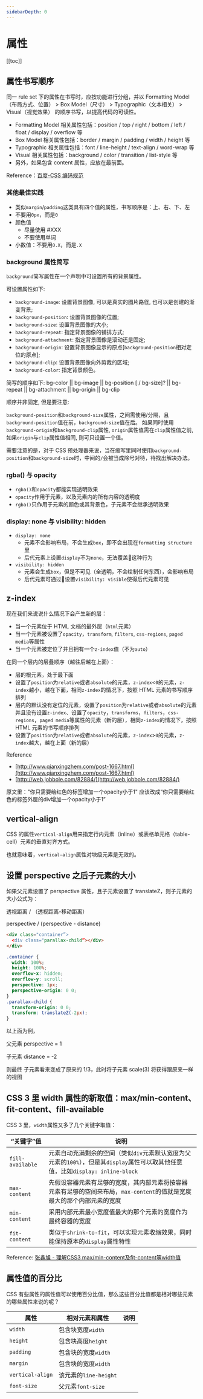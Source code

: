 ```yaml
---
sidebarDepth: 0
---
```


# 属性

[[toc]]

## 属性书写顺序

同一 rule set 下的属性在书写时，应按功能进行分组，并以 Formatting Model（布局方式、位置） > Box Model（尺寸） > Typographic（文本相关） > Visual（视觉效果） 的顺序书写，以提高代码的可读性。

- Formatting Model 相关属性包括：position / top / right / bottom / left / float / display / overflow 等
- Box Model 相关属性包括：border / margin / padding / width / height 等
- Typographic 相关属性包括：font / line-height / text-align / word-wrap 等
- Visual 相关属性包括：background / color / transition / list-style 等
- 另外，如果包含 content 属性，应放在最前面。

Reference：[百度-CSS 编码规范](https://github.com/fex-team/styleguide/blob/master/css.md)

### 其他最佳实践

- 类似`margin`/`padding`这类具有四个值的属性，书写顺序是：上、右、下、左
- 不要用`0px`，而是`0`
- 颜色值
  - 尽量使用 #XXX
  - 不要使用单词
- 小数值：不要用`0.X`，而是`.X`

### background 属性简写

`background`简写属性在一个声明中可设置所有的背景属性。

可设置属性如下:

- `background-image`: 设置背景图像, 可以是真实的图片路径, 也可以是创建的渐变背景;
- `background-position`: 设置背景图像的位置;
- `background-size`: 设置背景图像的大小;
- `background-repeat`: 指定背景图像的铺排方式;
- `background-attachment`: 指定背景图像是滚动还是固定;
- `background-origin`: 设置背景图像显示的原点[`background-position`相对定位的原点];
- `background-clip`: 设置背景图像向外剪裁的区域;
- `background-color`: 指定背景颜色。

简写的顺序如下: bg-color || bg-image || bg-position [ / bg-size]? || bg-repeat || bg-attachment || bg-origin || bg-clip

顺序并非固定, 但是要注意:

`background-position`和`background-size`属性，之间需使用/分隔，且`background-position`值在前，`background-size`值在后。
如果同时使用`background-origin`和`background-clip`属性, `origin`属性值需在`clip`属性值之前, 如果`origin`与`clip`属性值相同, 则可只设置一个值。

需要注意的是，对于 CSS 预处理器来说，当在缩写里同时使用`background-position`和`background-size`时，中间的`/`会被当成除号对待，待找出解决办法。

### rgba() 与 opacity

- `rgba()`和`opacity`都能实现透明效果
- `opacity`作用于元素，以及元素内的所有内容的透明度
- `rgba()`只作用于元素的颜色或其背景色，子元素不会继承透明效果

### display: none 与 visibility: hidden

- `display: none`
  - 元素不会影响布局，不会生成`box`，即不会出现在`formatting structure`里
  - 后代元素上设置`display`不为`none`，无法覆盖这种行为
- `visibility: hidden`
  - 元素会生成`box`，但是不可见（全透明，不会绘制任何东西），会影响布局
  - 后代元素可通过设置`visibility: visible`使得后代元素可见

## z-index

现在我们来说说什么情况下会产生新的层：

- 当一个元素位于 HTML 文档的最外层（`html`元素）
- 当一个元素被设置了`opacity`，`transform`, `filters`, `css-regions`, `paged media`等属性
- 当一个元素被定位了并且拥有一个`z-index`值（不为`auto`）

在同一个层内的层叠顺序（越往后越在上面）：

- 层的根元素，处于最下面
- 设置了`position`为`relative`或者`absolute`的元素，`z-index`<`0`的元素，`z-index`越小，越在下面，相同`z-index`的情况下，按照 HTML 元素的书写顺序排列
- 层内的默认没有定位的元素，设置了`position`为`relative`或者`absolute`的元素并且没有设置`z-index`、设置了`opacity`，`transforms`，`filters`，`css-regions`，`paged media`等属性的元素（新的层），相同`z-index`的情况下，按照 HTML 元素的书写顺序排列
- 设置了`position`为`relative`或者`absolute`的元素，`z-index`>`0`的元素，`z-index`越大，越在上面（新的层）

Reference

- [http://www.qianxingzhem.com/post-1667.html](http://www.qianxingzhem.com/post-1667.html)
- [http://web.jobbole.com/82884/](http://web.jobbole.com/82884/)

原文里："你只需要给红色的标签增加一个opacity小于1" 应该改成“你只需要给红色的标签外层的div增加一个opacity小于1”

## vertical-align

CSS 的属性`vertical-align`用来指定行内元素（inline）或表格单元格（table-cell）元素的垂直对齐方式。

也就意味着，`vertical-align`属性对块级元素是无效的。

## 设置 perspective 之后子元素的大小

如果父元素设置了 perspective 属性，且子元素设置了 translateZ，则子元素的大小公式为：

透视距离 / （透视距离-移动距离）

perspective / (perspective - distance)

```html
<div class="container”>
  <div class="parallax-child”></div>
</div>
```

```css
.container {
  width: 100%;
  height: 100%;
  overflow-x: hidden;
  overflow-y: scroll;
  perspective: 1px;
  perspective-origin: 0 0;
}
.parallax-child {
  transform-origin: 0 0;
  transform: translateZ(-2px);
}
```

以上面为例，

父元素 perspective = 1

子元素 distance = -2

则最终 子元素看来变成了原来的 1/3，此时将子元素 scale(3) 将获得跟原来一样的视图

## CSS 3 里 width 属性的新取值：max/min-content、fit-content、fill-available

CSS 3 里，`width`属性又多了几个关键字取值：

“关键字”值 | 说明
--- | ---
`fill-available` | 元素自动充满剩余的空间（类似`div`元素默认宽度为父元素的`100%`），但是其`display`属性可以取其他任意值，比如`display: inline-block`
`max-content` | 先假设容器元素有足够的宽度，其内部元素将按容器元素有足够的空间来布局，`max-content`的值就是宽度最大的那个内部元素的宽度
`min-content` | 采用内部元素最小宽度值最大的那个元素的宽度作为最终容器的宽度
`fit-content` | 类似于`shrink-to-fit`，可以实现元素收缩效果，同时能保持原本的`display`属性特性

Reference: [张鑫旭 - 理解CSS3 max/min-content及fit-content等width值
](https://www.zhangxinxu.com/wordpress/2016/05/css3-width-max-contnet-min-content-fit-content/)

## 属性值的百分比

CSS 有些属性的属性值可以使用百分比值，那么这些百分比值都是相对哪些元素的哪些属性来说的呢？

属性 | 相对元素和属性 | 说明
--- | --- | ---
`width` | 包含块宽度`width` |
`height` | 包含块高度`height` |
`padding` | 包含块的宽度`width` |
`margin` | 包含块的宽度`width` |
`vertical-align` | 该元素的`line-height` |
`font-size` | 父元素`font-size` |
